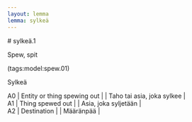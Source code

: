```yaml
---
layout: lemma
lemma: sylkeä
---
```


<div class="sense">
# <span class="sensename">sylkeä.1</span>

<span class="description">Spew, spit</span>

(tags:model:spew.01)

<span class="description">Sylkeä</span>

A0 | Entity or thing spewing out |   | Taho tai asia, joka sylkee |  
A1 | Thing spewed out |   | Asia, joka syljetään |  
A2 | Destination |   | Määränpää |  

</div>

